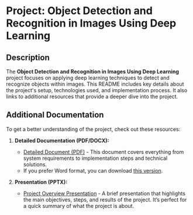 # Project: Object Detection and Recognition in Images Using Deep Learning

## Description

The **Object Detection and Recognition in Images Using Deep Learning** project focuses on applying deep learning techniques to detect and recognize objects within images. This README includes key details about the project's setup, technologies used, and implementation process. It also links to additional resources that provide a deeper dive into the project.

## Additional Documentation

To get a better understanding of the project, check out these resources:

1. **Detailed Documentation (PDF/DOCX):**
   - [Detailed Document (PDF)](DL_PROIECT_PATRANIA_BOGDAN_ANDREI.pdf) - This document covers everything from system requirements to implementation steps and technical solutions.
   - If you prefer Word format, you can download [this version](DL_PROIECT_PATRANIA_BOGDAN_ANDREI.docx).

2. **Presentation (PPTX):**
   - [Project Overview Presentation](docs/DL_Proiect_Patrania_Bogdan_Andrei.pptx) - A brief presentation that highlights the main objectives, steps, and results of the project. It’s perfect for a quick summary of what the project is about.
